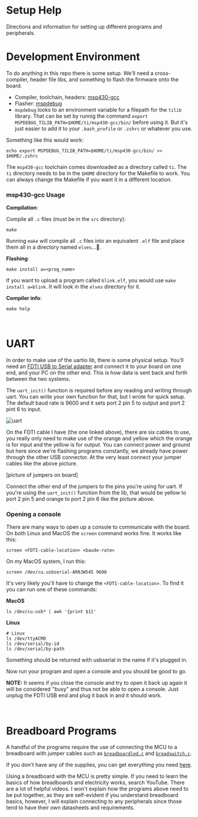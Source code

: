 # Setup Help
Directions and information for setting up different programs and peripherals.


# Development Environment
To do anything in this repo there is some setup. We'll need a cross-compiler, header file libs, and something to flash the firmware onto the board.

- Compiler, toolchain, headers: [msp430-gcc](https://www.ti.com/tool/MSP430-GCC-OPENSOURCE)
- Flasher: [mspdebug](https://github.com/dlbeer/mspdebug)
- `mspdebug` looks to an environment variable for a filepath for the `tilib` library. That can be set by runnig the command `export MSPDEBUG_TILIB_PATH=$HOME/ti/msp430-gcc/bin/` before using it. But it's just easier to add it to your `.bash_profile` or `.zshrc` or whatever you use.

Something like this would work:
```
echo export MSPDEBUG_TILIB_PATH=$HOME/ti/msp430-gcc/bin/ >> $HOME/.zshrc
```

The `msp430-gcc` toolchain comes downloaded as a directory called `ti`. The `ti` directory needs to be in the `$HOME` directory for the Makefile to work. You can always change the Makefile if you want it in a different location.

### **msp430-gcc Usage**

**Compilation**:

Compile all `.c` files (must be in the `src` directory):
```
make
```
Running `make` will compile all `.c` files into an equivalent `.elf` file and place them all in a directory named `elves`...🧝.

**Flashing**:
```
make install a=<prog_name>
```
If you want to upload a program called `blink.elf`, you would use `make install a=blink`. It will look in the `elves` directory for it.

**Compiler info**:
```
make help
```
<br>

# UART
In order to make use of the uartio lib, there is some physical setup. You'll need an [FDTI USB to Serial adapter](https://www.amazon.com/dp/B07RBK2P47?psc=1&ref=ppx_yo2_dt_b_product_details) and connect it to your board on one end, and your PC on the other end. This is how data is sent back and forth between the two systems.

The `uart_init()` function is required before any reading and writing through uart. You can write your own function for that, but I wrote for quick setup. The default baud rate is 9600 and it sets port 2 pin 5 to output and port 2 pint 6 to input.

![uart](../img/uart.jpg)

On the FDTI cable I have (the one linked above), there are six cables to use, you really only need to make use of the orange and yellow which the orange is for input and the yellow is for output. You can connect power and ground but here since we're flashing programs constantly, we already have power through the other USB connector. At the very least connect your jumper cables like the above picture.

[picture of jumpers on board]

Connect the other end of the jumpers to the pins you're using for uart. If you're using the `uart_init()` function from the lib, that would be yellow to port 2 pin 5 and orange to port 2 pin 6 like the picture above.

### Opening a console
There are many ways to open up a console to communicate with the board. On both Linux and MacOS the `screen` command works fine. It works like this:
```
screen <FDTI-cable-location> <baude-rate>
```
On my MacOS system, I run this:
```
screen /dev/cu.usbserial-AR0JW545 9600
```
It's very likely you'll have to change the `<FDTI-cable-location>`. To find it you can run one of these commands:

**MacOS**
```
ls /dev/cu.usb* | awk '{print $1}'
```

**Linux**
```
# Linux
ls /dev/ttyACMO
ls /dev/serial/by-id
ls /dev/serial/by-path
```

Something should be returned with usbserial in the name if it's plugged in.  

Now run your program and open a console and you should be good to go.

**NOTE:** It seems if you close the console and try to open it back up again it will be considered "busy" and thus not be able to open a console. Just unplug the FDTI USB end and plug it back in and it should work.

<br>

# Breadboard Programs
A handful of the programs require the use of connecting the MCU to a breadboard with jumper cables such as [`breadboardled.c`](https://github.com/breakthatbass/msp430-env/blob/main/src/breadboardled.c) and [`breadswitch.c`](https://github.com/breakthatbass/msp430-env/blob/main/src/breadswitch.c).  

If you don't have any of the supplies, you can get everything you need [here](https://www.amazon.com/gp/product/B073ZC68QG/ref=ppx_yo_dt_b_asin_title_o02_s00?ie=UTF8&psc=1).  

Using a breadboard with the MCU is pretty simple. If you need to learn the basics of how breadboards and electricity works, search YouTube. There are a lot of helpful videos. I won't explain how the programs above need to be put together, as they are self-evident if you understand breadboard basics, however, I will explain connecting to any peripherals since those tend to have their own datasheets and requirements.